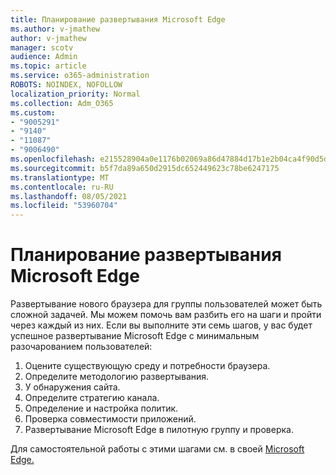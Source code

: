 ```yaml
---
title: Планирование развертывания Microsoft Edge
ms.author: v-jmathew
author: v-jmathew
manager: scotv
audience: Admin
ms.topic: article
ms.service: o365-administration
ROBOTS: NOINDEX, NOFOLLOW
localization_priority: Normal
ms.collection: Adm_O365
ms.custom:
- "9005291"
- "9140"
- "11087"
- "9006490"
ms.openlocfilehash: e215528904a0e1176b02069a86d47884d17b1e2b04ca4f90d5deedbeb82f5dc9
ms.sourcegitcommit: b5f7da89a650d2915dc652449623c78be6247175
ms.translationtype: MT
ms.contentlocale: ru-RU
ms.lasthandoff: 08/05/2021
ms.locfileid: "53960704"
---
```

# <a name="plan-your-deployment-of-microsoft-edge"></a>Планирование развертывания Microsoft Edge

Развертывание нового браузера для группы пользователей может быть сложной задачей. Мы можем помочь вам разбить его на шаги и пройти через каждый из них. Если вы выполните эти семь шагов, у вас будет успешное развертывание Microsoft Edge с минимальным разочарованием пользователей:

1. Оцените существующую среду и потребности браузера.
2. Определите методологию развертывания.
3. У обнаружения сайта.
4. Определите стратегию канала.
5. Определение и настройка политик.
6. Проверка совместимости приложений.
7. Развертывание Microsoft Edge в пилотную группу и проверка.

Для самостоятельной работы с этими шагами см. в своей [Microsoft Edge.](https://go.microsoft.com/fwlink/?linkid=2129990)
